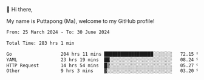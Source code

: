👋 Hi there,

My name is Puttapong (Ma), welcome to my GitHub profile!

<!--START_SECTION:waka-->

```txt
From: 25 March 2024 - To: 30 June 2024

Total Time: 283 hrs 1 min

Go                  204 hrs 11 mins ██████████████████░░░░░░░   72.15 %
YAML                23 hrs 19 mins  ██░░░░░░░░░░░░░░░░░░░░░░░   08.24 %
HTTP Request        14 hrs 54 mins  █▒░░░░░░░░░░░░░░░░░░░░░░░   05.27 %
Other               9 hrs 3 mins    ▓░░░░░░░░░░░░░░░░░░░░░░░░   03.20 %
```

<!--END_SECTION:waka-->
